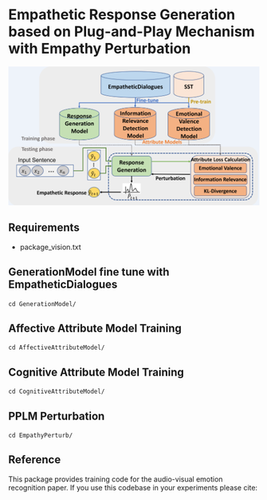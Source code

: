 # Empathetic Response Generation based on Plug-and-Play Mechanism with Empathy Perturbation

!["our proposed system frameworks"](https://github.com/Xuplussss/Empathetic-Response-Generation-based-on-Plug-and-Play-Mechanism-with-Empathy-Perturbation/blob/main/SystemFrameworks.PNG?raw=true)

## Requirements
- package_vision.txt

## GenerationModel fine tune with EmpatheticDialogues
```
cd GenerationModel/
```

## Affective Attribute Model Training
```
cd AffectiveAttributeModel/
```

## Cognitive Attribute Model Training
```
cd CognitiveAttributeModel/
```

## PPLM Perturbation
```
cd EmpathyPerturb/
```

## Reference
This package provides training code for the audio-visual emotion recognition paper. If you use this codebase in your experiments please cite: 

```

```
